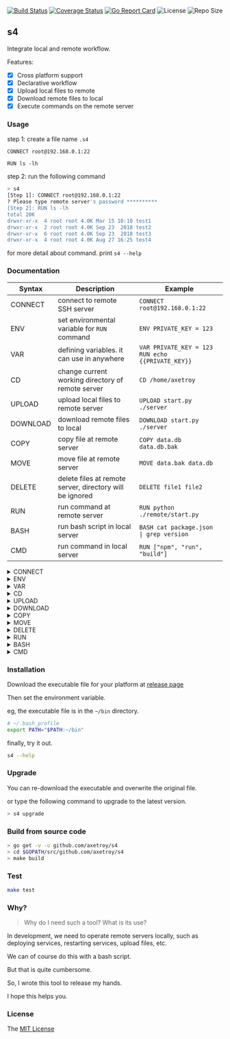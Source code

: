 [![Build Status](https://travis-ci.com/axetroy/s4.svg?branch=master)](https://travis-ci.com/axetroy/s4)
[![Coverage Status](https://coveralls.io/repos/github/axetroy/s4/badge.svg?branch=master)](https://coveralls.io/github/axetroy/s4?branch=master)
[![Go Report Card](https://goreportcard.com/badge/github.com/axetroy/s4)](https://goreportcard.com/report/github.com/axetroy/s4)
![License](https://img.shields.io/github/license/axetroy/s4.svg)
![Repo Size](https://img.shields.io/github/repo-size/axetroy/s4.svg)

## s4

Integrate local and remote workflow.

Features:

- [x] Cross platform support
- [x] Declarative workflow
- [x] Upload local files to remote
- [x] Download remote files to local
- [x] Execute commands on the remote server

### Usage

step 1: create a file name `.s4`

```s4
CONNECT root@192.168.0.1:22

RUN ls -lh
```

step 2: run the following command

```bash
> s4
[Step 1]: CONNECT root@192.168.0.1:22
? Please type remote server's password **********
[Step 2]: RUN ls -lh
total 20K
drwxr-xr-x  4 root root 4.0K Mar 15 10:10 test1
drwxr-xr-x  2 root root 4.0K Sep 23  2018 test2
drwxr-xr-x  6 root root 4.0K Sep 23  2018 test3
drwxr-xr-x  4 root root 4.0K Aug 27 16:25 test4
```

for more detail about command. print `s4 --help`

### Documentation

| Syntax   | Description                                              | Example                                                |
| -------- | -------------------------------------------------------- | ------------------------------------------------------ |
| CONNECT  | connect to remote SSH server                             | `CONNECT root@192.168.0.1:22`                          |
| ENV      | set environmental variable for `RUN` command             | `ENV PRIVATE_KEY = 123`                                |
| VAR      | defining variables. it can use in anywhere               | `VAR PRIVATE_KEY = 123`<br/>`RUN echo {{PRIVATE_KEY}}` |
| CD       | change current working directory of remote server        | `CD /home/axetroy`                                     |
| UPLOAD   | upload local files to remote server                      | `UPLOAD start.py ./server`                             |
| DOWNLOAD | download remote files to local                           | `DOWNLOAD start.py ./server`                           |
| COPY     | copy file at remote server                               | `COPY data.db data.db.bak`                             |
| MOVE     | move file at remote server                               | `MOVE data.bak data.db`                                |
| DELETE   | delete files at remote server, directory will be ignored | `DELETE file1 file2`                                   |
| RUN      | run command at remote server                             | `RUN python ./remote/start.py`                         |
| BASH     | run bash script in local server                          | `BASH cat package.json \| grep version`                |
| CMD      | run command in local server                              | `RUN ["npm", "run", "build"]`                          |

<details><summary>CONNECT</summary>

connect to remote SSH server. Its format should be `username@address:port`

eg `CONNECT root@192.168.0.1:22`

</details>

<details><summary>ENV</summary>

set environmental variable for `RUN` command

eg `ENV PRIVATE_KEY = 123`

</details>

<details><summary>VAR</summary>

defining variables. It has 3 ways to define it.

### Set string literals

Its format is this `VAR {key} = {value}`

```s4
VAR PRIVATE_KEY = 123

RUN echo {{PRIVATE_KEY}}
```

### Set environmental variable

Its format is this `VAR {key} = ${envKey}:{tag}`

`tag` can be `local`/`remote`. Used to specify to get local/remote environment variables

```s4
VAR GOPATH_LOCAL = $GOPATH:local

VAR GOPATH_REMOTE = $GOPATH:remote

BASH echo "local GOPATH: {{GOPATH_LOCAL}}"
RUN echo "remote GOPATH: {{GOPATH_REMOTE}}"
```

### Set stdout from execute the command line

Its format is this `VAR {key} <= {bashCommand}`.

This will execute command at remote and set stdout to variable.

or use the format `VAR {key} <= ["{command}", "{argument1}", "{argument2}"]`. It will run in local

```s4
VAR GO_VERSION_LOCAL <= ["go", "version"]

VAR GO_VERSION_REMOTE <= go version

BASH echo "local version: {{GO_VERSION_LOCAL}}"
RUN echo "remote version: {{GO_VERSION_REMOTE}}"
```

```s4
VAR PRIVATE_KEY = 123
ENV PRIVATE_KEY = {{PRIVATE_KEY}}
RUN echo {{PRIVATE_KEY}}
```

</details>

<details><summary>CD</summary>

change current working directory of remote server

eg `CD /home/axetroy`

If the directory does not exist, an error will be thrown

This will affect all operations on the remote server, including upload/download/run commands, etc.

</details>

<details><summary>UPLOAD</summary>

upload local files to remote server

eg `UPLOAD start.py ./server`

It required at least two parameters. The last parameter is the remote server's directory where should be uploaded.

The rest of the parameters are local files path.

</details>

<details><summary>DOWNLOAD</summary>

download remote files to local

eg `DOWNLOAD start.py ./server`

It required at least two parameters. The last parameter is the local directory where should be downloaded.

The rest of the parameters are remote files path.

</details>

<details><summary>COPY</summary>

copy file at remote server

eg `COPY data.db data.db.bak`

</details>

<details><summary>MOVE</summary>

move file at remote server

eg `MOVE data.db data.db.bak`

</details>

<details><summary>DELETE</summary>

delete files at remote server, for security, Linux dangerous directories will be ignored

eg `DELETE file1 file2`

</details>

<details><summary>RUN</summary>

run command at remote server

eg `RUN python ./remote/start.py`

It supports multi-line wrap

```s4
RUN npm version \
    && npm run build \
    && npm run test \
    && npm run publish
```

</details>

<details><summary>BASH</summary>

run command in local

eg `RUN python ./local/start.py`

It supports multi-line wrap

```s4
RUN npm version \
    && npm run build \
    && npm run test \
    && npm run publish
```

</details>

<details><summary>CMD</summary>

run command in local

eg `RUN ["npm", "run", "build"]`

It supports multi-line wrap

</details>

### Installation

Download the executable file for your platform at [release page](https://github.com/axetroy/s4/releases)

Then set the environment variable.

eg, the executable file is in the `~/bin` directory.

```bash
# ~/.bash_profile
export PATH="$PATH:~/bin"
```

finally, try it out.

```bash
s4 --help
```

### Upgrade

You can re-download the executable and overwrite the original file.

or type the following command to upgrade to the latest version.

```bash
> s4 upgrade
```

### Build from source code

```bash
> go get -v -u github.com/axetroy/s4
> cd $GOPATH/src/github.com/axetroy/s4
> make build
```

### Test

```bash
make test
```

### Why?

> Why do I need such a tool?
> What is its use?

In development, we need to operate remote servers locally, such as deploying services, restarting services, upload files, etc.

We can of course do this with a bash script.

But that is quite cumbersome.

So, I wrote this tool to release my hands.

I hope this helps you.

### License

The [MIT License](https://github.com/axetroy/s4/blob/master/LICENSE)
